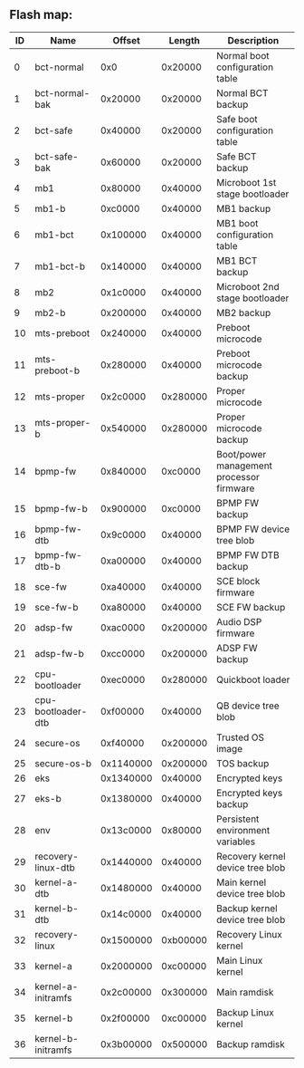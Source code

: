 ## Flash map:

| ID | Name | Offset | Length | Description |
| -- | ---- | ------ | ------ | ----------- |
| 0 | bct-normal | 0x0 | 0x20000 | Normal boot configuration table |
| 1 | bct-normal-bak | 0x20000 | 0x20000 | Normal BCT backup |
| 2 | bct-safe | 0x40000 | 0x20000 | Safe boot configuration table |
| 3 | bct-safe-bak | 0x60000 | 0x20000 | Safe BCT backup |
| 4 | mb1 | 0x80000 | 0x40000 | Microboot 1st stage bootloader |
| 5 | mb1-b | 0xc0000 | 0x40000 | MB1 backup |
| 6 | mb1-bct | 0x100000 | 0x40000 | MB1 boot configuration table |
| 7 | mb1-bct-b | 0x140000 | 0x40000 | MB1 BCT backup |
| 8 | mb2 | 0x1c0000 | 0x40000 | Microboot 2nd stage bootloader |
| 9 | mb2-b | 0x200000 | 0x40000 | MB2 backup |
| 10 | mts-preboot | 0x240000 | 0x40000 | Preboot microcode |
| 11 | mts-preboot-b | 0x280000 | 0x40000 | Preboot microcode backup |
| 12 | mts-proper | 0x2c0000 | 0x280000 | Proper microcode |
| 13 | mts-proper-b | 0x540000 | 0x280000 | Proper microcode backup |
| 14 | bpmp-fw | 0x840000 | 0xc0000 | Boot/power management processor firmware |
| 15 | bpmp-fw-b | 0x900000 | 0xc0000 | BPMP FW backup |
| 16 | bpmp-fw-dtb | 0x9c0000 | 0x40000 | BPMP FW device tree blob |
| 17 | bpmp-fw-dtb-b | 0xa00000 | 0x40000 | BPMP FW DTB backup |
| 18 | sce-fw | 0xa40000 | 0x40000 | SCE block firmware |
| 19 | sce-fw-b | 0xa80000 | 0x40000 | SCE FW backup |
| 20 | adsp-fw | 0xac0000 | 0x200000 | Audio DSP firmware |
| 21 | adsp-fw-b | 0xcc0000 | 0x200000 | ADSP FW backup |
| 22 | cpu-bootloader | 0xec0000 | 0x280000 | Quickboot loader |
| 23 | cpu-bootloader-dtb | 0xf00000 | 0x40000 | QB device tree blob |
| 24 | secure-os | 0xf40000 | 0x200000 | Trusted OS image |
| 25 | secure-os-b | 0x1140000 | 0x200000 | TOS backup |
| 26 | eks | 0x1340000 | 0x40000 | Encrypted keys |
| 27 | eks-b | 0x1380000 | 0x40000 | Encrypted keys backup |
| 28 | env | 0x13c0000 | 0x80000 | Persistent environment variables |
| 29 | recovery-linux-dtb | 0x1440000 | 0x40000 | Recovery kernel device tree blob |
| 30 | kernel-a-dtb | 0x1480000 | 0x40000 | Main kernel device tree blob |
| 31 | kernel-b-dtb | 0x14c0000 | 0x40000 | Backup kernel device tree blob |
| 32 | recovery-linux | 0x1500000 | 0xb00000 | Recovery Linux kernel |
| 33 | kernel-a | 0x2000000 | 0xc00000 | Main Linux kernel |
| 34 | kernel-a-initramfs | 0x2c00000 | 0x300000 | Main ramdisk |
| 35 | kernel-b | 0x2f00000 | 0xc00000 | Backup Linux kernel |
| 36 | kernel-b-initramfs | 0x3b00000 | 0x500000 | Backup ramdisk |
